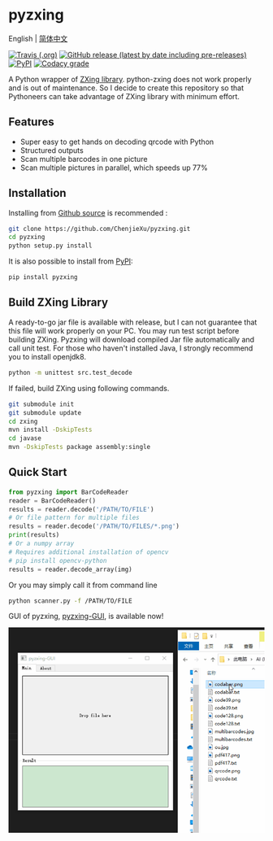# pyzxing
English | [简体中文](README_CN.md)

[![Travis (.org)](https://img.shields.io/travis/ChenjieXu/pyzxing)](https://travis-ci.org/github/ChenjieXu/pyzxing)
[![GitHub release (latest by date including pre-releases)](https://img.shields.io/github/v/release/chenjiexu/pyzxing?include_prereleases)](https://github.com/ChenjieXu/pyzxing/releases/latest)
[![PyPI](https://img.shields.io/pypi/v/pyzxing)](https://pypi.org/project/pyzxing/)
[![Codacy grade](https://img.shields.io/codacy/grade/353f276d2073445aab7af3e32b0d503a)](https://www.codacy.com/manual/ChenjieXu/pyzxing)

A Python wrapper of [ZXing library](https://github.com/zxing/zxing). python-zxing does not work properly and is out of maintenance. So I decide to create this repository so that Pythoneers can take advantage of ZXing library with minimum effort.

## Features

- Super easy to get hands on decoding qrcode with Python
- Structured outputs
- Scan multiple barcodes in one picture
- Scan multiple pictures in parallel, which speeds up 77%

## Installation
Installing from [Github source](https://github.com/ChenjieXu/pyzxing.git) is recommended :

```bash
git clone https://github.com/ChenjieXu/pyzxing.git
cd pyzxing
python setup.py install
```

It is also possible to install from [PyPI](https://pypi.org/project/pyzxing/):

```bash
pip install pyzxing
```

## Build ZXing Library

A ready-to-go jar file is available with release, but I can not guarantee that this file will work properly on your PC. You may run test script before building ZXing. Pyzxing will download compiled Jar file automatically and call unit test. For those who haven't installed Java, I strongly recommend you to install openjdk8.

```bash
python -m unittest src.test_decode
```

If failed, build ZXing using following commands.

```bash
git submodule init
git submodule update
cd zxing
mvn install -DskipTests
cd javase
mvn -DskipTests package assembly:single
```

## Quick Start

```python
from pyzxing import BarCodeReader
reader = BarCodeReader()
results = reader.decode('/PATH/TO/FILE')
# Or file pattern for multiple files
results = reader.decode('/PATH/TO/FILES/*.png')
print(results)
# Or a numpy array
# Requires additional installation of opencv
# pip install opencv-python
results = reader.decode_array(img)
```

Or you may simply call it from command line

```bash
python scanner.py -f /PATH/TO/FILE
```

GUI of pyzxing, [pyzxing-GUI](https://github.com/ChenjieXu/pyzxing-GUI), is available now! 

![](https://github.com/ChenjieXu/pyzxing-GUI/raw/master/src/pyxing-GUI.gif)

